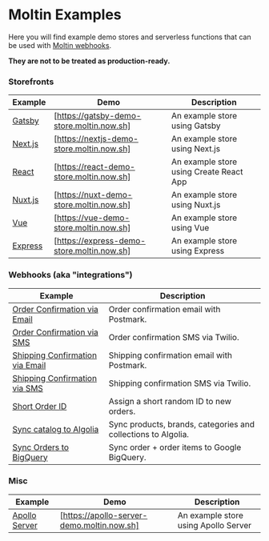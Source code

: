 # Moltin Examples

Here you will find example demo stores and serverless functions that can be used with [Moltin webhooks](https://docs.moltin.com/advanced/events).

**They are not to be treated as production-ready.**

### Storefronts

| Example             | Demo                                       | Description                             |
| ------------------- | ------------------------------------------ | --------------------------------------- |
| [Gatsby](/nextjs)   | [https://gatsby-demo-store.moltin.now.sh]  | An example store using Gatsby           |
| [Next.js](/nextjs)  | [https://nextjs-demo-store.moltin.now.sh]  | An example store using Next.js          |
| [React](/react)     | [https://react-demo-store.moltin.now.sh]   | An example store using Create React App |
| [Nuxt.js](/nuxtjs)  | [https://nuxt-demo-store.moltin.now.sh]    | An example store using Nuxt.js          |
| [Vue](/vue)         | [https://vue-demo-store.moltin.now.sh]     | An example store using Vue              |
| [Express](/express) | [https://express-demo-store.moltin.now.sh] | An example store using Express          |

### Webhooks (aka "integrations")

| Example                                                         | Description                                                   |
| --------------------------------------------------------------- | ------------------------------------------------------------- |
| [Order Confirmation via Email](/order-confirmation-email)       | Order confirmation email with Postmark.                       |
| [Order Confirmation via SMS](/order-confirmation-sms)           | Order confirmation SMS via Twilio.                            |
| [Shipping Confirmation via Email](/shipping-confirmation-email) | Shipping confirmation email with Postmark.                    |
| [Shipping Confirmation via SMS](/shipping-confirmation-sms)     | Shipping confirmation SMS via Twilio.                         |
| [Short Order ID](/short-order-id)                               | Assign a short random ID to new orders.                       |
| [Sync catalog to Algolia](/sync-catalog-to-algolia)             | Sync products, brands, categories and collections to Algolia. |
| [Sync Orders to BigQuery](/sync-orders-to-big-query)            | Sync order + order items to Google BigQuery.                  |

### Misc

| Example                         | Demo                                       | Description                          |
| ------------------------------- | ------------------------------------------ | ------------------------------------ |
| [Apollo Server](/apollo-server) | [https://apollo-server-demo.moltin.now.sh] | An example store using Apollo Server |
